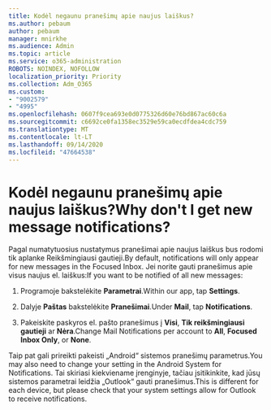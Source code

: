 ```yaml
---
title: Kodėl negaunu pranešimų apie naujus laiškus?
ms.author: pebaum
author: pebaum
manager: mnirkhe
ms.audience: Admin
ms.topic: article
ms.service: o365-administration
ROBOTS: NOINDEX, NOFOLLOW
localization_priority: Priority
ms.collection: Adm_O365
ms.custom:
- "9002579"
- "4995"
ms.openlocfilehash: 0607f9cea693e0d0775326d60e76bd867ac60c6a
ms.sourcegitcommit: c6692ce0fa1358ec3529e59ca0ecdfdea4cdc759
ms.translationtype: MT
ms.contentlocale: lt-LT
ms.lasthandoff: 09/14/2020
ms.locfileid: "47664538"
---
```

# <a name="why-dont-i-get-new-message-notifications"></a><span data-ttu-id="9a209-102">Kodėl negaunu pranešimų apie naujus laiškus?</span><span class="sxs-lookup"><span data-stu-id="9a209-102">Why don't I get new message notifications?</span></span>

<span data-ttu-id="9a209-103">Pagal numatytuosius nustatymus pranešimai apie naujus laiškus bus rodomi tik aplanke Reikšmingiausi gautieji.</span><span class="sxs-lookup"><span data-stu-id="9a209-103">By default, notifications will only appear for new messages in the Focused Inbox.</span></span> <span data-ttu-id="9a209-104">Jei norite gauti pranešimus apie visus naujus el. laiškus:</span><span class="sxs-lookup"><span data-stu-id="9a209-104">If you want to be notified of all new messages:</span></span>

1. <span data-ttu-id="9a209-105">Programoje bakstelėkite **Parametrai**.</span><span class="sxs-lookup"><span data-stu-id="9a209-105">Within our app, tap **Settings**.</span></span>

2. <span data-ttu-id="9a209-106">Dalyje **Paštas** bakstelėkite **Pranešimai**.</span><span class="sxs-lookup"><span data-stu-id="9a209-106">Under **Mail**, tap **Notifications**.</span></span>

3. <span data-ttu-id="9a209-107">Pakeiskite paskyros el. pašto pranešimus į **Visi**, **Tik reikšmingiausi gautieji** ar **Nėra**.</span><span class="sxs-lookup"><span data-stu-id="9a209-107">Change Mail Notifications per account to **All**, **Focused Inbox Only**, or **None**.</span></span>

<span data-ttu-id="9a209-108">Taip pat gali prireikti pakeisti „Android“ sistemos pranešimų parametrus.</span><span class="sxs-lookup"><span data-stu-id="9a209-108">You may also need to change your setting in the Android System for Notifications.</span></span> <span data-ttu-id="9a209-109">Tai skiriasi kiekviename įrenginyje, tačiau įsitikinkite, kad jūsų sistemos parametrai leidžia „Outlook“ gauti pranešimus.</span><span class="sxs-lookup"><span data-stu-id="9a209-109">This is different for each device, but please check that your system settings allow for Outlook to receive notifications.</span></span>
